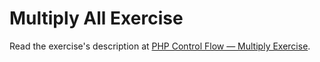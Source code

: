 
# Multiply All Exercise

Read the exercise's description at [PHP Control Flow — Multiply Exercise](https://www.codeguage.com/courses/php/control-flow-multiply-all-exercise).